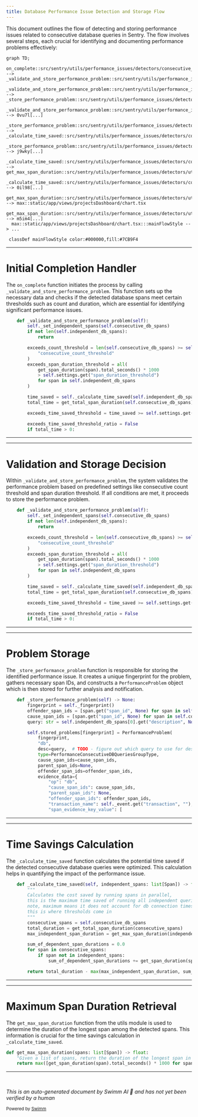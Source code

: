 ```yaml
---
title: Database Performance Issue Detection and Storage Flow
---
```

This document outlines the flow of detecting and storing performance issues related to consecutive database queries in Sentry. The flow involves several steps, each crucial for identifying and documenting performance problems effectively:

```mermaid
graph TD;
  on_complete::src/sentry/utils/performance_issues/detectors/consecutive_db_detector.py:::mainFlowStyle --> _validate_and_store_performance_problem::src/sentry/utils/performance_issues/detectors/consecutive_db_detector.py
  _validate_and_store_performance_problem::src/sentry/utils/performance_issues/detectors/consecutive_db_detector.py:::mainFlowStyle --> _store_performance_problem::src/sentry/utils/performance_issues/detectors/consecutive_db_detector.py
  _validate_and_store_performance_problem::src/sentry/utils/performance_issues/detectors/consecutive_db_detector.py:::mainFlowStyle --> 0vu7l[...]
  _store_performance_problem::src/sentry/utils/performance_issues/detectors/consecutive_db_detector.py:::mainFlowStyle --> _calculate_time_saved::src/sentry/utils/performance_issues/detectors/consecutive_db_detector.py
  _store_performance_problem::src/sentry/utils/performance_issues/detectors/consecutive_db_detector.py:::mainFlowStyle --> j9wky[...]
  _calculate_time_saved::src/sentry/utils/performance_issues/detectors/consecutive_db_detector.py:::mainFlowStyle --> get_max_span_duration::src/sentry/utils/performance_issues/detectors/utils.py
  _calculate_time_saved::src/sentry/utils/performance_issues/detectors/consecutive_db_detector.py:::mainFlowStyle --> 0il98[...]
  get_max_span_duration::src/sentry/utils/performance_issues/detectors/utils.py:::mainFlowStyle --> max::static/app/views/projectsDashboard/chart.tsx
  get_max_span_duration::src/sentry/utils/performance_issues/detectors/utils.py:::mainFlowStyle --> m5im4[...]
  max::static/app/views/projectsDashboard/chart.tsx:::mainFlowStyle --> ...

 classDef mainFlowStyle color:#000000,fill:#7CB9F4
```

<SwmSnippet path="/src/sentry/utils/performance_issues/detectors/consecutive_db_detector.py" line="86">

---

# Initial Completion Handler

The `on_complete` function initiates the process by calling `_validate_and_store_performance_problem`. This function sets up the necessary data and checks if the detected database spans meet certain thresholds such as count and duration, which are essential for identifying significant performance issues.

```python
    def _validate_and_store_performance_problem(self):
        self._set_independent_spans(self.consecutive_db_spans)
        if not len(self.independent_db_spans):
            return

        exceeds_count_threshold = len(self.consecutive_db_spans) >= self.settings.get(
            "consecutive_count_threshold"
        )
        exceeds_span_duration_threshold = all(
            get_span_duration(span).total_seconds() * 1000
            > self.settings.get("span_duration_threshold")
            for span in self.independent_db_spans
        )

        time_saved = self._calculate_time_saved(self.independent_db_spans)
        total_time = get_total_span_duration(self.consecutive_db_spans)

        exceeds_time_saved_threshold = time_saved >= self.settings.get("min_time_saved")

        exceeds_time_saved_threshold_ratio = False
        if total_time > 0:
```

---

</SwmSnippet>

<SwmSnippet path="/src/sentry/utils/performance_issues/detectors/consecutive_db_detector.py" line="86">

---

# Validation and Storage Decision

Within `_validate_and_store_performance_problem`, the system validates the performance problem based on predefined settings like consecutive count threshold and span duration threshold. If all conditions are met, it proceeds to store the performance problem.

```python
    def _validate_and_store_performance_problem(self):
        self._set_independent_spans(self.consecutive_db_spans)
        if not len(self.independent_db_spans):
            return

        exceeds_count_threshold = len(self.consecutive_db_spans) >= self.settings.get(
            "consecutive_count_threshold"
        )
        exceeds_span_duration_threshold = all(
            get_span_duration(span).total_seconds() * 1000
            > self.settings.get("span_duration_threshold")
            for span in self.independent_db_spans
        )

        time_saved = self._calculate_time_saved(self.independent_db_spans)
        total_time = get_total_span_duration(self.consecutive_db_spans)

        exceeds_time_saved_threshold = time_saved >= self.settings.get("min_time_saved")

        exceeds_time_saved_threshold_ratio = False
        if total_time > 0:
```

---

</SwmSnippet>

<SwmSnippet path="/src/sentry/utils/performance_issues/detectors/consecutive_db_detector.py" line="119">

---

# Problem Storage

The `_store_performance_problem` function is responsible for storing the identified performance issue. It creates a unique fingerprint for the problem, gathers necessary span IDs, and constructs a `PerformanceProblem` object which is then stored for further analysis and notification.

```python
    def _store_performance_problem(self) -> None:
        fingerprint = self._fingerprint()
        offender_span_ids = [span.get("span_id", None) for span in self.independent_db_spans]
        cause_span_ids = [span.get("span_id", None) for span in self.consecutive_db_spans]
        query: str = self.independent_db_spans[0].get("description", None)

        self.stored_problems[fingerprint] = PerformanceProblem(
            fingerprint,
            "db",
            desc=query,  # TODO - figure out which query to use for description
            type=PerformanceConsecutiveDBQueriesGroupType,
            cause_span_ids=cause_span_ids,
            parent_span_ids=None,
            offender_span_ids=offender_span_ids,
            evidence_data={
                "op": "db",
                "cause_span_ids": cause_span_ids,
                "parent_span_ids": None,
                "offender_span_ids": offender_span_ids,
                "transaction_name": self._event.get("transaction", ""),
                "span_evidence_key_value": [
```

---

</SwmSnippet>

<SwmSnippet path="/src/sentry/utils/performance_issues/detectors/consecutive_db_detector.py" line="208">

---

# Time Savings Calculation

The `_calculate_time_saved` function calculates the potential time saved if the detected consecutive database queries were optimized. This calculation helps in quantifying the impact of the performance issue.

```python
    def _calculate_time_saved(self, independent_spans: list[Span]) -> float:
        """
        Calculates the cost saved by running spans in parallel,
        this is the maximum time saved of running all independent queries in parallel
        note, maximum means it does not account for db connection times and overhead associated with parallelization,
        this is where thresholds come in
        """
        consecutive_spans = self.consecutive_db_spans
        total_duration = get_total_span_duration(consecutive_spans)
        max_independent_span_duration = get_max_span_duration(independent_spans)

        sum_of_dependent_span_durations = 0.0
        for span in consecutive_spans:
            if span not in independent_spans:
                sum_of_dependent_span_durations += get_span_duration(span).total_seconds() * 1000

        return total_duration - max(max_independent_span_duration, sum_of_dependent_span_durations)
```

---

</SwmSnippet>

<SwmSnippet path="/src/sentry/utils/performance_issues/detectors/utils.py" line="16">

---

# Maximum Span Duration Retrieval

The `get_max_span_duration` function from the utils module is used to determine the duration of the longest span among the detected spans. This information is crucial for the time savings calculation in `_calculate_time_saved`.

```python
def get_max_span_duration(spans: list[Span]) -> float:
    "Given a list of spans, return the duration of the longest span in milliseconds"
    return max([get_span_duration(span).total_seconds() * 1000 for span in spans])
```

---

</SwmSnippet>

&nbsp;

*This is an auto-generated document by Swimm AI 🌊 and has not yet been verified by a human*

<SwmMeta version="3.0.0" repo-id="Z2l0aHViJTNBJTNBc2VudHJ5JTNBJTNBZ2V0c2VudHJ5" repo-name="sentry"><sup>Powered by [Swimm](/)</sup></SwmMeta>
